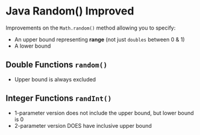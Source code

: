 # Java Random() Improved
Improvements on the `Math.random()` method allowing you to specify:
- An upper bound representing **range** (not just `doubles` between 0 & 1)
- A lower bound

## Double Functions `random()`
- Upper bound is always excluded

## Integer Functions  `randInt()`
- 1-parameter version does not include the upper bound, but lower bound is 0
- 2-parameter version DOES have inclusive upper bound
